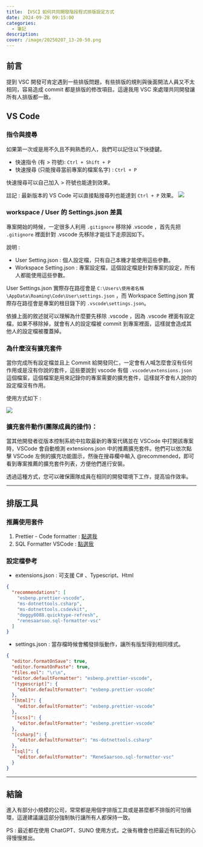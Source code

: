 ```yaml
---
title: 【VSC】如何共同開發階段程式排版設定方式
date: 2024-09-28 09:15:00
categories: 
  - 筆記 
description:
cover: /image/20250207_13-20-50.png
---
```


## 前言
提到 VSC 開發可肯定遇到一些排版問題，有些排版的規則與後面開法人員又不太相同，容易造成 commit 都是排版的修改項目。這邊我用 VSC 來處理共同開發讓所有人排版都一致。


## VS Code

### 指令與搜尋
如果第一次或是用不久且不夠熟悉的人，我們可以記住以下快捷鍵。

- 快速指令 (有 > 符號): ```Ctrl + Shift + P ```
- 快速搜尋 (只能搜尋當前專案的檔案名字) : ```Ctrl + P```

快速搜尋可以自己加入 > 符號也能達到效果。 

註記 : 最新版本的 VS Code 可以直接點搜尋列也能達到 ```Ctrl + P``` 效果。
![](/image/20250211_10-41-40.png)

### workspace / User 的 Settings.json 差異

專案開始的時候，一定很多人利用 ```.gitignore``` 移除掉 .vscode ，首先先把 ```.gitignore``` 裡面針對 .vscode 先移除才能往下走原因如下。

說明 : 

- User Setting.json : 個人設定檔，只有自己本機才能使用這些參數。
- Workspace Setting.json : 專案設定檔，這個設定檔是針對專案的設定，所有人都能使用這些參數。

User Settings.json 實際存在路徑會是 ```C:\Users\使用者名稱\AppData\Roaming\Code\User\settings.json``` ，而 Workspace Setting.json 實際存在路徑會是專案的根目錄下的 ```.vscode\settings.json```。

依據上面的敘述就可以理解為什麼要先移除 .vscode ，因為 .vscode 裡面有設定檔，如果不移除掉，就會有人的設定檔被 commit 到專案裡面，這樣就會造成其他人的設定檔被覆蓋掉。

### 為什麼沒有擴充套件

當你完成所有設定檔並且上 Commit 給開發同仁，一定會有人喊怎麼會沒有任何作用或是沒有你說的套件，這些要說到 vscode 有個 ```.vscode\extensions.json``` 這個檔案，這個檔案是用來記錄你的專案需要的擴充套件，這樣就不會有人說你的設定檔沒有作用。

使用方式如下 : 

![](/image/20250211_11-03-19.png)


### 擴充套件動作(團隊成員的操作)：

當其他開發者從版本控制系統中拉取最新的專案代碼並在 VSCode 中打開該專案時，VSCode 會自動檢測 extensions.json 中的推薦擴充套件。他們可以依次點擊 VSCode 左側的擴充功能圖示，然後在搜尋欄中輸入 @recommended，即可看到專案推薦的擴充套件列表，方便他們進行安裝。

透過這種方式，您可以確保團隊成員在相同的開發環境下工作，提高協作效率。

---


## 排版工具

### 推薦使用套件 
1. Prettier - Code formatter : [點選我](https://marketplace.visualstudio.com/items?itemName=esbenp.prettier-vscode)
2. SQL Formatter VSCode : [點選我](https://marketplace.visualstudio.com/items?itemName=ReneSaarsoo.sql-formatter-vsc)

### 設定檔參考

- extensions.json : 可支援 C# 、Typescript、Html

```json
{
  "recommendations": [
    "esbenp.prettier-vscode",
    "ms-dotnettools.csharp",
    "ms-dotnettools.csdevkit",
    "doggy8088.quicktype-refresh",
    "renesaarsoo.sql-formatter-vsc"
  ]
}
```

- settings.json : 當存檔時候會觸發排版動作，讓所有版型得到相同樣式。

```json
{
  "editor.formatOnSave": true,
  "editor.formatOnPaste": true,
  "files.eol": "\r\n",
  "editor.defaultFormatter": "esbenp.prettier-vscode",
  "[typescript]": {
    "editor.defaultFormatter": "esbenp.prettier-vscode"
  },
  "[html]": {
    "editor.defaultFormatter": "esbenp.prettier-vscode"
  },
  "[scss]": {
    "editor.defaultFormatter": "esbenp.prettier-vscode"
  },
  "[csharp]": {
    "editor.defaultFormatter": "ms-dotnettools.csharp"
  },
  "[sql]": {
    "editor.defaultFormatter": "ReneSaarsoo.sql-formatter-vsc"
  }
}
```

---

## 結論

進入有部分小規模的公司，常常都是用個字排版工具或是甚麼都不排版的可怕循環，這邊建議讓這部分強制執行讓所有人都保持一致。

PS : 最近都在使用 ChatGPT、SUNO 使用方式，之後有機會也把最近有玩到的心得慢慢推出。

